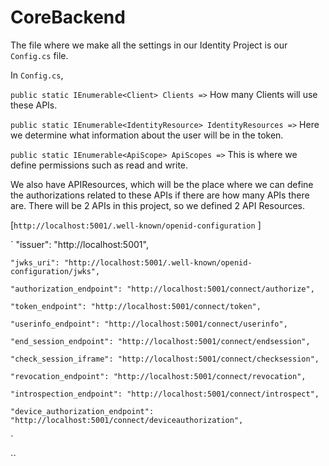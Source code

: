 # CoreBackend

The file where we make all the settings in our Identity Project is our `Config.cs` file.

In `Config.cs`,

`public static IEnumerable<Client> Clients =>` How many Clients will use these APIs.


`public static IEnumerable<IdentityResource> IdentityResources =>` Here we determine what information about the user will be in the token.


`public static IEnumerable<ApiScope> ApiScopes =>` This is where we define permissions such as read and write.


 We also have APIResources, which will be the place where we can define the authorizations related to these APIs if there are how many APIs there are.
 There will be 2 APIs in this project, so we defined 2 API Resources.

[`http://localhost:5001/.well-known/openid-configuration` ]

`
    "issuer": "http://localhost:5001",
    
    "jwks_uri": "http://localhost:5001/.well-known/openid-configuration/jwks",
    
    "authorization_endpoint": "http://localhost:5001/connect/authorize",
    
    "token_endpoint": "http://localhost:5001/connect/token",
    
    "userinfo_endpoint": "http://localhost:5001/connect/userinfo",
    
    "end_session_endpoint": "http://localhost:5001/connect/endsession",
    
    "check_session_iframe": "http://localhost:5001/connect/checksession",
    
    "revocation_endpoint": "http://localhost:5001/connect/revocation",
    
    "introspection_endpoint": "http://localhost:5001/connect/introspect",
    
    "device_authorization_endpoint": "http://localhost:5001/connect/deviceauthorization",


` 





`` 
